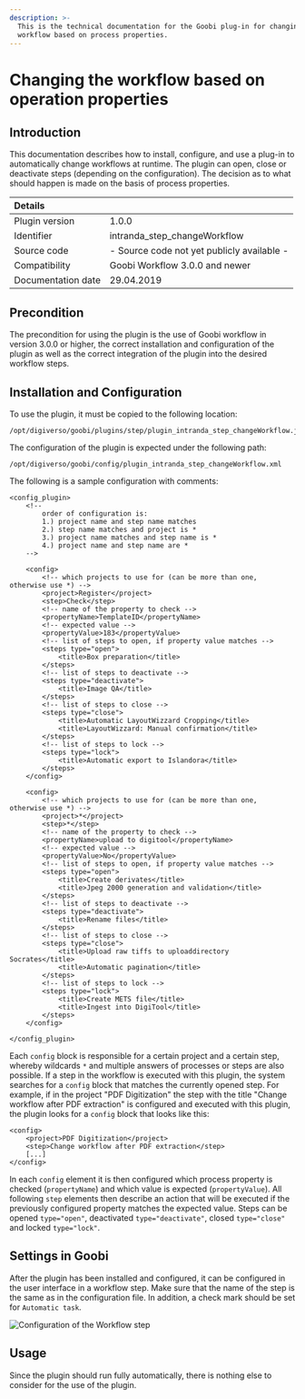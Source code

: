 ```yaml
---
description: >-
  This is the technical documentation for the Goobi plug-in for changing the
  workflow based on process properties.
---
```


# Changing the workflow based on operation properties

## Introduction

This documentation describes how to install, configure, and use a plug-in to automatically change workflows at runtime. The plugin can open, close or deactivate steps \(depending on the configuration\). The decision as to what should happen is made on the basis of process properties.

| Details |  |
| :--- | :--- |
| Plugin version | 1.0.0 |
| Identifier | intranda\_step\_changeWorkflow |
| Source code | - Source code not yet publicly available - |
| Compatibility | Goobi Workflow 3.0.0 and newer |
| Documentation date | 29.04.2019 |

## Precondition

The precondition for using the plugin is the use of Goobi workflow in version 3.0.0 or higher, the correct installation and configuration of the plugin as well as the correct integration of the plugin into the desired workflow steps.

## Installation and Configuration

To use the plugin, it must be copied to the following location:

```text
/opt/digiverso/goobi/plugins/step/plugin_intranda_step_changeWorkflow.jar
```

The configuration of the plugin is expected under the following path:

```text
/opt/digiverso/goobi/config/plugin_intranda_step_changeWorkflow.xml
```

The following is a sample configuration with comments:

```markup
<config_plugin>
    <!--
    	order of configuration is: 
	    1.) project name and step name matches 
	    2.) step name matches and project is * 
	    3.) project name matches and step name is * 
	    4.) project name and step name are * 
    -->
    
    <config>
        <!-- which projects to use for (can be more than one, otherwise use *) -->
        <project>Register</project>
        <step>Check</step>
        <!-- name of the property to check -->
        <propertyName>TemplateID</propertyName>
        <!-- expected value -->
        <propertyValue>183</propertyValue>
        <!-- list of steps to open, if property value matches -->
        <steps type="open">
            <title>Box preparation</title>
        </steps>
        <!-- list of steps to deactivate -->
        <steps type="deactivate">
            <title>Image QA</title>
        </steps>
        <!-- list of steps to close -->
        <steps type="close">
            <title>Automatic LayoutWizzard Cropping</title>
            <title>LayoutWizzard: Manual confirmation</title>
        </steps>
        <!-- list of steps to lock -->
        <steps type="lock">
            <title>Automatic export to Islandora</title>
        </steps>
    </config>
   
    <config>
        <!-- which projects to use for (can be more than one, otherwise use *) -->
        <project>*</project>
        <step>*</step>
        <!-- name of the property to check -->
        <propertyName>upload to digitool</propertyName>
        <!-- expected value -->
        <propertyValue>No</propertyValue>
        <!-- list of steps to open, if property value matches -->
        <steps type="open">
            <title>Create derivates</title>
            <title>Jpeg 2000 generation and validation</title>
        </steps>
        <!-- list of steps to deactivate -->
        <steps type="deactivate">
            <title>Rename files</title>
        </steps>
        <!-- list of steps to close -->
        <steps type="close">
            <title>Upload raw tiffs to uploaddirectory Socrates</title>
            <title>Automatic pagination</title>
        </steps>
        <!-- list of steps to lock -->
        <steps type="lock">
            <title>Create METS file</title>
            <title>Ingest into DigiTool</title>
        </steps>
    </config>
    
</config_plugin>
```

Each `config` block is responsible for a certain project and a certain step, whereby wildcards `*` and multiple answers of processes or steps are also possible. If a step in the workflow is executed with this plugin, the system searches for a `config` block that matches the currently opened step. For example, if in the project "PDF Digitization" the step with the title "Change workflow after PDF extraction" is configured and executed with this plugin, the plugin looks for a `config` block that looks like this:

```markup
<config>
    <project>PDF Digitization</project>
    <step>Change workflow after PDF extraction</step>
    [...]
</config>
```

In each `config` element it is then configured which process property is checked \(`propertyName`\) and which value is expected \(`propertyValue`\). All following `step` elements then describe an action that will be executed if the previously configured property matches the expected value. Steps can be opened `type="open"`, deactivated `type="deactivate"`, closed `type="close"` and locked `type="lock"`.

## Settings in Goobi

After the plugin has been installed and configured, it can be configured in the user interface in a workflow step. Make sure that the name of the step is the same as in the configuration file. In addition, a check mark should be set for `Automatic task`.

![Configuration of the Workflow step](https://blobscdn.gitbook.com/v0/b/gitbook-28427.appspot.com/o/assets%2F-LZ4vYcdbp6Dw7s7NKy0%2F-LddEhXfAu_y7axe1GeP%2F-LddX7uc7QkwOwTuGvva%2FchangeWorkflow_step.png?alt=media&token=26f24d10-1b13-4043-b847-daf3a1ba4780)

## Usage

Since the plugin should run fully automatically, there is nothing else to consider for the use of the plugin.

